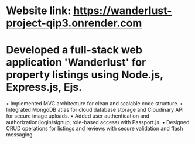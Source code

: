 
# Website link: https://wanderlust-project-qip3.onrender.com


# Developed a full-stack web application 'Wanderlust' for property listings using Node.js, Express.js, Ejs.

•	Implemented MVC architecture for clean and scalable code structure.
•	Integrated MongoDB atlas for cloud database storage and Cloudinary API for secure image uploads.
•	Added user authentication and authorization(login/signup, role-based access) with Passport.js.
•	Designed CRUD operations for listings and reviews with secure validation and flash messaging.

